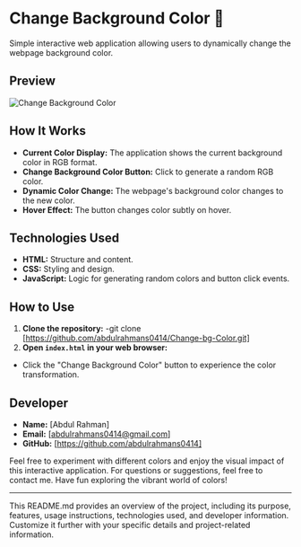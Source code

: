 # Change Background Color 🎨

Simple interactive web application allowing users to dynamically change the webpage background color.

## Preview

![Change Background Color](https://jolly-maamoul-588ae0.netlify.app/) 

## How It Works

- **Current Color Display:** The application shows the current background color in RGB format.
- **Change Background Color Button:** Click to generate a random RGB color.
- **Dynamic Color Change:** The webpage's background color changes to the new color.
- **Hover Effect:** The button changes color subtly on hover.

## Technologies Used

- **HTML:** Structure and content.
- **CSS:** Styling and design.
- **JavaScript:** Logic for generating random colors and button click events.

## How to Use

1. **Clone the repository:**
-git clone [https://github.com/abdulrahmans0414/Change-bg-Color.git]
2. **Open `index.html` in your web browser:**
- Click the "Change Background Color" button to experience the color transformation.

## Developer

- **Name:** [Abdul Rahman]
- **Email:** [abdulrahmans0414@gmail.com]
- **GitHub:** [https://github.com/abdulrahmans0414]

Feel free to experiment with different colors and enjoy the visual impact of this interactive application. For questions or suggestions, feel free to contact me. Have fun exploring the vibrant world of colors!

---

This README.md provides an overview of the project, including its purpose, features, usage instructions, technologies used, and developer information. Customize it further with your specific details and project-related information.

